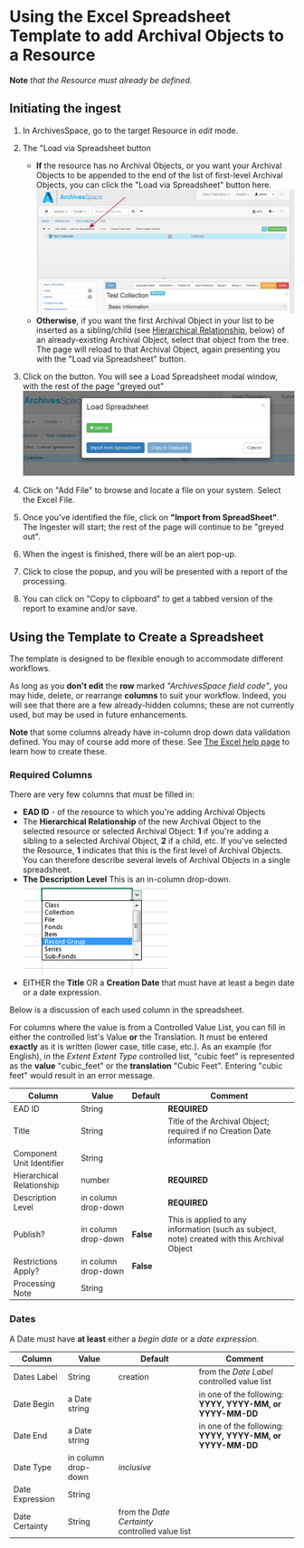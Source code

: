 # Using the Excel Spreadsheet Template to add Archival Objects to a Resource
**Note** *that the Resource must already be defined.*

## Initiating the ingest
1. In ArchivesSpace, go to the target Resource in *edit* mode.</li>
2. The "Load via Spreadsheet button
   + **If** the resource has no Archival Objects, or you want your Archival Objects to be appended to the end of the list of first-level Archival Objects, you can click the "Load via Spreadsheet" button here. <img src="EmptyResource.png" alt="Finding the Load via Spreadsheet button on an empty resource"/>
   + **Otherwise**, if you want the first Archival Object in your list to be inserted as a sibling/child (see <a href="#hier">Hierarchical Relationship</a>, below) of an already-existing Archival Object, select that object from the tree.  The page will reload to that Archival Object, again presenting you with the "Load via Spreadsheet" button.
 
3. Click on the button.  You will see a Load Spreadsheet modal window, with the rest of the page "greyed out" <img src="OpenLoadSpreadsheet.png" alt="the Load Spreadsheet modal window"/>

4. Click on "Add File" to browse and locate a file on your system.  Select the Excel File.
5. Once you've identified the file, click on **"Import from SpreadSheet"**. The Ingester will start; the rest of the page will continue to be "greyed out". 
6. When the ingest is finished, there will be an alert pop-up. 
7. Click to close the popup, and you will be presented with a report of the processing.
8. You can click on "Copy to clipboard" to get a tabbed version of the report to examine and/or save.

## Using the Template to Create a Spreadsheet

The template is designed to be flexible enough to accommodate different workflows.

As long as you **don't edit** the **row** marked *"ArchivesSpace field code"*, you may hide, delete, or rearrange **columns** to suit your workflow.  Indeed, you will see that there are a few already-hidden columns; these are not currently used, but may be used in future enhancements.

**Note**  that some columns already have in-column drop down data validation defined.  You may of course add more of these. See [The Excel help page](https://support.office.com/en-us/article/Apply-data-validation-to-cells-29FECBCC-D1B9-42C1-9D76-EFF3CE5F7249) to learn how to create these. 

### Required Columns

There are very few columns that _must_ be filled in:

* **EAD ID**  - of the resource to which you're adding Archival Objects
* The **<a name="hier">Hierarchical Relationship</a>** of the new Archival Object to the selected resource or selected Archival Object:  **1** if you're adding a sibling to a selected Archival Object, **2** if a child, etc.  If you've selected the Resource, **1** indicates that this is the first level of Archival Objects.  You can therefore describe several levels of Archival Objects in a single spreadsheet.
* **The Description Level**  This is an in-column drop-down. <img src="descriptionLevelDropDown.png" alt="The Description Level in-column drop down"/>
* EITHER the **Title** OR a **Creation Date** that must have at least a  begin date  or a date expression.

Below is a discussion of each used column in the spreadsheet. 

For columns where the value is from a Controlled Value List, you can fill in either the controlled list's Value **or** the Translation.  It must be entered **exactly** as it is written (lower case, title case, etc.). As an example (for English), in the *Extent Extent Type* controlled list, "cubic feet" is represented as the **value** "cubic_feet" or the **translation** "Cubic Feet".  Entering "cubic feet" would result in an error message.

Column | Value | Default | Comment
-------|-------|---------|---------
EAD ID | String | | **REQUIRED**
Title  | String| |Title of the Archival Object; required if no Creation Date information
Component Unit Identifier| String | |
Hierarchical Relationship| number | | **REQUIRED**
Description Level| in column drop-down || **REQUIRED**
Publish?| in column drop-down | **False** | This is applied to any information (such as subject, note) created with this Archival Object
Restrictions Apply? | in column drop-down | **False** | 
Processing Note | String | |

### Dates

A Date must have **at least** either a *begin date* or a *date expression.*

Column | Value | Default | Comment
-------|-------|---------|---------
Dates Label | String | creation| from the *Date Label* controlled value list
Date Begin | a Date string || in one of the following: **YYYY, YYYY-MM, or YYYY-MM-DD**
Date End | a Date string || in one of the following: **YYYY, YYYY-MM, or YYYY-MM-DD**
Date Type | in column drop-down| *inclusive*| 
Date Expression |String||
Date Certainty |String | from the *Date Certainty* controlled value list



